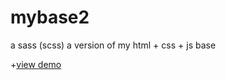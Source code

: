 # mybase2
a sass (scss) a version of my html + css + js base

+[view demo](https://lummelis.github.io/mybase2// "mybase 1 demo")
